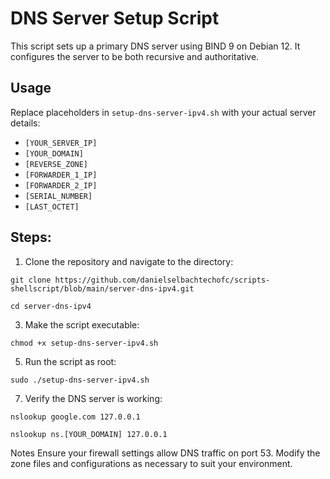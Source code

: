 # DNS Server Setup Script
This script sets up a primary DNS server using BIND 9 on Debian 12. It configures the server to be both recursive and authoritative.

## Usage
Replace placeholders in `setup-dns-server-ipv4.sh` with your actual server details:

   - `[YOUR_SERVER_IP]`
   - `[YOUR_DOMAIN]`
   - `[REVERSE_ZONE]`
   - `[FORWARDER_1_IP]`
   - `[FORWARDER_2_IP]`
   - `[SERIAL_NUMBER]`
   - `[LAST_OCTET]`

## Steps:

1. Clone the repository and navigate to the directory:

`git clone https://github.com/danielselbachtechofc/scripts-shellscript/blob/main/server-dns-ipv4.git`

`cd server-dns-ipv4`


3. Make the script executable:
   
`chmod +x setup-dns-server-ipv4.sh`


5. Run the script as root:
   
`sudo ./setup-dns-server-ipv4.sh`


7. Verify the DNS server is working:

`nslookup google.com 127.0.0.1`

`nslookup ns.[YOUR_DOMAIN] 127.0.0.1`

Notes
Ensure your firewall settings allow DNS traffic on port 53.
Modify the zone files and configurations as necessary to suit your environment.
